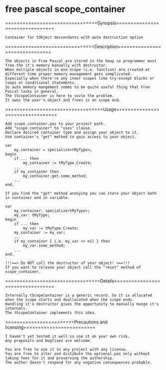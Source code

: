 # free pascal scope_container
================================Synopsis================================

    Container for tObject descendants with auto destruction option
    
===============================Description===============================

    The objects in Free Pascal are stored in the heap so programmer must free the it's memory manually with destructor.
    When multiple objects in one scope (i.e. function) are created at different time proper memory management gets complicated.
    Especially when there're any inner scopes like try-except blocks or loops or conditional statements.
    So auto memory mangement semms to be quite useful thing that Free Pascal lacks in general.
    The tScopeContainer is here to sovle the problem.
    It owns the user's object and frees is on scope end.
    
==================================Usage=================================

    Add scope_container.pas to your project path.
    Add "scope_container" to "uses" clause.
    Declare desired container type and assign your object to it.
    Use container's "get" method to gain access to your object.

    var
        my_container = specialize<tMyType>;
    begin
        if ... then
            my_container := tMyType.Create;
        ...
        if my_container then
            my_container.get.some_method;
        ...
    end.

    If you find the "get" method annoying you can store your object both in container and in variable.

    var
        my_container: specialize<tMyType>;
        my_var: tMyType;
    begin
        if ... then
            my_var := tMyType.Create;
        my_container := my_var;
        ...
        if my_container { i.e. my_var <> nil } then
            my_var.some_method;
        ...
    end.

    !!!==> Do NOT call the destructor of your object! <==!!!
    If you want to release your object call the "reset" method of scope_container.
    
=================================Details=================================

    Internally tScopeContainer is a generic record. So it is allocated when the scope starts and deallocated when the scope ends.
    Handling it's destructor gives the opportunity to manually mange it's internals.
    The tScopeContainer implements this idea.

========================Precautions and licensing=========================

    I haven't yet tested it well so use it on your own risk.
    Any proposals and bugfixes are welcome.
    
    You are free to use it in any project with any license.
    You are free to alter and distibute the optional.pas only without taking fees for it and preserving the authorship.
    The author doesn't respond for any negative consequences probable.

